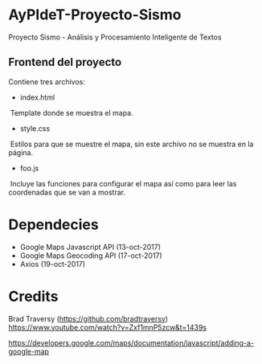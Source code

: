 # AyPIdeT-Proyecto-Sismo
Proyecto Sismo - Análisis y Procesamiento Inteligente de Textos


## Frontend del proyecto

Contiene tres archivos:
* index.html

  Template donde se muestra el mapa.
* style.css

  Estilos para que se muestre el mapa, sin este archivo no se muestra en la página.
* foo.js

  Incluye las funciones para configurar el mapa así como para leer las coordenadas que se van a mostrar. 
  
  
# Dependecies
* Google Maps Javascript API (13-oct-2017)
* Google Maps Geocoding API (17-oct-2017)
* Axios (19-oct-2017)
 


# Credits
Brad Traversy (https://github.com/bradtraversy)
https://www.youtube.com/watch?v=Zxf1mnP5zcw&t=1439s

https://developers.google.com/maps/documentation/javascript/adding-a-google-map

